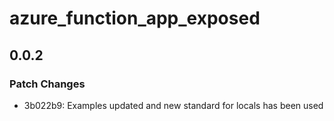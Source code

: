# azure_function_app_exposed

## 0.0.2

### Patch Changes

- 3b022b9: Examples updated and new standard for locals has been used
